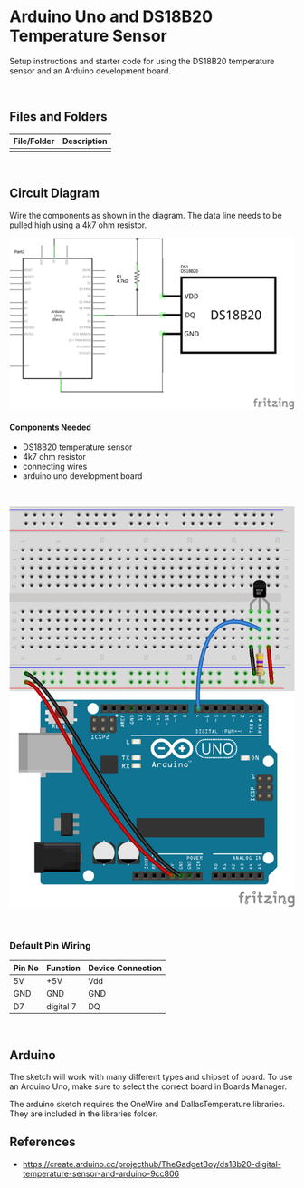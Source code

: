 # Arduino Uno and DS18B20 Temperature Sensor

Setup instructions and starter code for using the DS18B20 temperature sensor and an Arduino development board.

<br>

## Files and Folders

| File/Folder | Description |
|--- | --- |
|  |  |

<br>

## Circuit Diagram
Wire the components as shown in the diagram. The data line needs to be pulled high using a 4k7 ohm resistor.

![circuit diagram](assets/uno-ds18b20-temp-sensor-circuit-diagram_schem.png)

#### Components Needed
* DS18B20 temperature sensor
* 4k7 ohm resistor
* connecting wires
* arduino uno development board


<br />

![breadboard diagram](assets/uno-ds18b20-temp-sensor-circuit-diagram_bb.png)

<br />

### Default Pin Wiring

| Pin No | Function | Device Connection |
| --- | --- | --- |
| 5V | +5V | Vdd |
| GND | GND | GND |
| D7 | digital 7 | DQ |

<!-- todo: pin diagram for uno ![pin diagram](assets/wemos-d1-mini-pinout.png) -->

<br>

## Arduino

The sketch will work with many different types and chipset of board. To use an Arduino Uno, make sure to select the correct board in Boards Manager.

The arduino sketch requires the OneWire and DallasTemperature libraries. They are included in the libraries folder.


## References

* https://create.arduino.cc/projecthub/TheGadgetBoy/ds18b20-digital-temperature-sensor-and-arduino-9cc806
